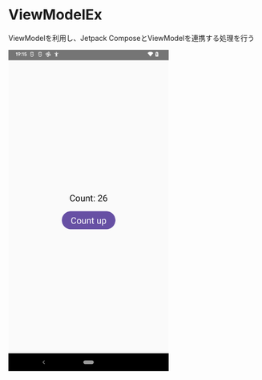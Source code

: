 # ViewModelEx

ViewModelを利用し、Jetpack ComposeとViewModelを連携する処理を行う

<img src="screenshot/img.png" width="320px">
